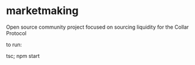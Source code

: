 # marketmaking
Open source community project focused on sourcing liquidity for the Collar Protocol

to run: 

tsc; npm start